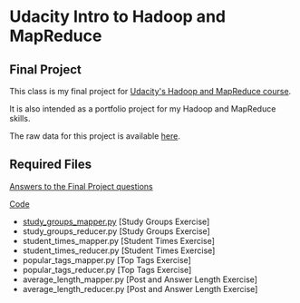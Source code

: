 Udacity Intro to Hadoop and MapReduce
=======================================================
Final Project 
-------------

This class is my final project for [Udacity's Hadoop and MapReduce course](https://www.udacity.com/course/ud617).  

It is also intended as a portfolio project for my Hadoop and MapReduce skills.

The raw data for this project is available [here](http://content.udacity-data.com/course/hadoop/forum_data.tar.gz).

Required Files
--------------

[Answers to the Final Project questions](https://github.com/paul-reiners/udacity-intro-hadoop-mapreduce/blob/master/doc/FinalProjectQuestions.md)

[Code](https://github.com/paul-reiners/udacity-intro-hadoop-mapreduce/tree/master/code/project/map_reduce)
* [study_groups_mapper.py](https://github.com/paul-reiners/udacity-intro-hadoop-mapreduce/blob/master/code/project/map_reduce/student_times_mapper.py)       [Study Groups Exercise]
* study_groups_reducer.py       [Study Groups Exercise]
* student_times_mapper.py      [Student Times Exercise]
* student_times_reducer.py      [Student Times Exercise]
* popular_tags_mapper.py        [Top Tags Exercise]
* popular_tags_reducer.py        [Top Tags Exercise]
* average_length_mapper.py      [Post and Answer Length Exercise]
* average_length_reducer.py      [Post and Answer Length Exercise]
